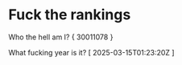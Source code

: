 # Fuck the rankings

Who the hell am I?
{ 30011078 }

What fucking year is it?
[ 2025-03-15T01:23:20Z ]
